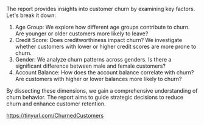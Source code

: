 The report provides insights into customer churn by examining key factors. Let's break it down:

1. Age Group: We explore how different age groups contribute to churn. Are younger or older customers more likely to leave?
2. Credit Score: Does creditworthiness impact churn? We investigate whether customers with lower or higher credit scores are more prone to churn.
3. Gender: We analyze churn patterns across genders. Is there a significant difference between male and female customers?
4. Account Balance: How does the account balance correlate with churn? Are customers with higher or lower balances more likely to churn?

By dissecting these dimensions, we gain a comprehensive understanding of churn behavior. The report aims to guide strategic decisions to reduce churn and enhance customer retention.

https://tinyurl.com/ChurnedCustomers
